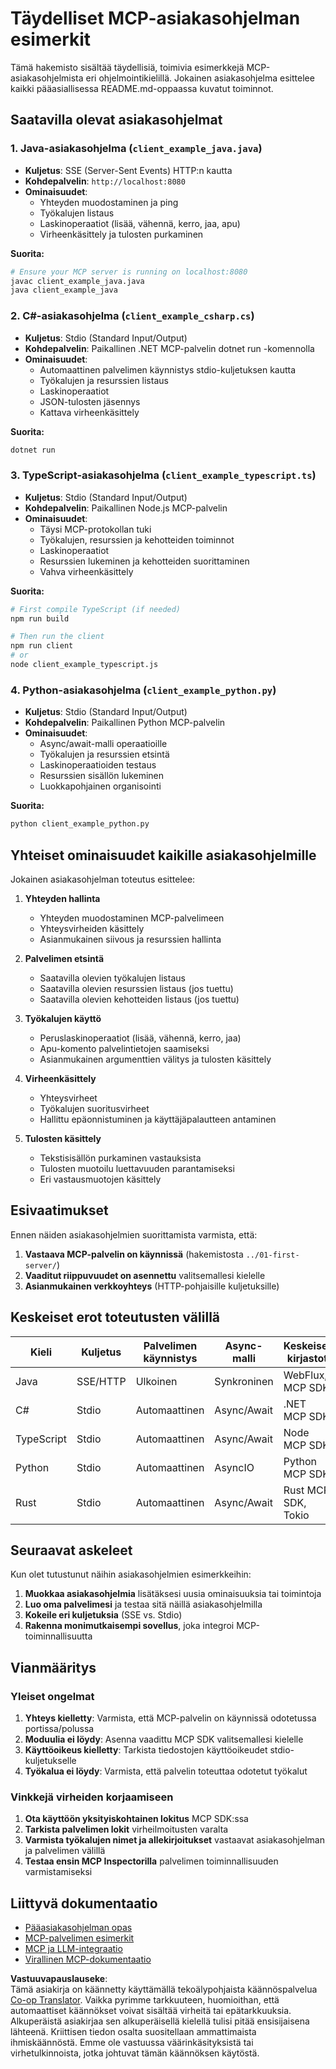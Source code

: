 <!--
CO_OP_TRANSLATOR_METADATA:
{
  "original_hash": "8358c13b5b6877e475674697cdc1a904",
  "translation_date": "2025-08-18T16:19:45+00:00",
  "source_file": "03-GettingStarted/02-client/complete_examples.md",
  "language_code": "fi"
}
-->
# Täydelliset MCP-asiakasohjelman esimerkit

Tämä hakemisto sisältää täydellisiä, toimivia esimerkkejä MCP-asiakasohjelmista eri ohjelmointikielillä. Jokainen asiakasohjelma esittelee kaikki pääasiallisessa README.md-oppaassa kuvatut toiminnot.

## Saatavilla olevat asiakasohjelmat

### 1. Java-asiakasohjelma (`client_example_java.java`)

- **Kuljetus**: SSE (Server-Sent Events) HTTP:n kautta
- **Kohdepalvelin**: `http://localhost:8080`
- **Ominaisuudet**:
  - Yhteyden muodostaminen ja ping
  - Työkalujen listaus
  - Laskinoperaatiot (lisää, vähennä, kerro, jaa, apu)
  - Virheenkäsittely ja tulosten purkaminen

**Suorita:**

```bash
# Ensure your MCP server is running on localhost:8080
javac client_example_java.java
java client_example_java
```

### 2. C#-asiakasohjelma (`client_example_csharp.cs`)

- **Kuljetus**: Stdio (Standard Input/Output)
- **Kohdepalvelin**: Paikallinen .NET MCP-palvelin dotnet run -komennolla
- **Ominaisuudet**:
  - Automaattinen palvelimen käynnistys stdio-kuljetuksen kautta
  - Työkalujen ja resurssien listaus
  - Laskinoperaatiot
  - JSON-tulosten jäsennys
  - Kattava virheenkäsittely

**Suorita:**

```bash
dotnet run
```

### 3. TypeScript-asiakasohjelma (`client_example_typescript.ts`)

- **Kuljetus**: Stdio (Standard Input/Output)
- **Kohdepalvelin**: Paikallinen Node.js MCP-palvelin
- **Ominaisuudet**:
  - Täysi MCP-protokollan tuki
  - Työkalujen, resurssien ja kehotteiden toiminnot
  - Laskinoperaatiot
  - Resurssien lukeminen ja kehotteiden suorittaminen
  - Vahva virheenkäsittely

**Suorita:**

```bash
# First compile TypeScript (if needed)
npm run build

# Then run the client
npm run client
# or
node client_example_typescript.js
```

### 4. Python-asiakasohjelma (`client_example_python.py`)

- **Kuljetus**: Stdio (Standard Input/Output)  
- **Kohdepalvelin**: Paikallinen Python MCP-palvelin
- **Ominaisuudet**:
  - Async/await-malli operaatioille
  - Työkalujen ja resurssien etsintä
  - Laskinoperaatioiden testaus
  - Resurssien sisällön lukeminen
  - Luokkapohjainen organisointi

**Suorita:**

```bash
python client_example_python.py
```

## Yhteiset ominaisuudet kaikille asiakasohjelmille

Jokainen asiakasohjelman toteutus esittelee:

1. **Yhteyden hallinta**
   - Yhteyden muodostaminen MCP-palvelimeen
   - Yhteysvirheiden käsittely
   - Asianmukainen siivous ja resurssien hallinta

2. **Palvelimen etsintä**
   - Saatavilla olevien työkalujen listaus
   - Saatavilla olevien resurssien listaus (jos tuettu)
   - Saatavilla olevien kehotteiden listaus (jos tuettu)

3. **Työkalujen käyttö**
   - Peruslaskinoperaatiot (lisää, vähennä, kerro, jaa)
   - Apu-komento palvelintietojen saamiseksi
   - Asianmukainen argumenttien välitys ja tulosten käsittely

4. **Virheenkäsittely**
   - Yhteysvirheet
   - Työkalujen suoritusvirheet
   - Hallittu epäonnistuminen ja käyttäjäpalautteen antaminen

5. **Tulosten käsittely**
   - Tekstisisällön purkaminen vastauksista
   - Tulosten muotoilu luettavuuden parantamiseksi
   - Eri vastausmuotojen käsittely

## Esivaatimukset

Ennen näiden asiakasohjelmien suorittamista varmista, että:

1. **Vastaava MCP-palvelin on käynnissä** (hakemistosta `../01-first-server/`)
2. **Vaaditut riippuvuudet on asennettu** valitsemallesi kielelle
3. **Asianmukainen verkkoyhteys** (HTTP-pohjaisille kuljetuksille)

## Keskeiset erot toteutusten välillä

| Kieli       | Kuljetus   | Palvelimen käynnistys | Async-malli | Keskeiset kirjastot       |
|-------------|------------|-----------------------|-------------|---------------------------|
| Java        | SSE/HTTP   | Ulkoinen             | Synkroninen | WebFlux, MCP SDK          |
| C#          | Stdio      | Automaattinen        | Async/Await | .NET MCP SDK              |
| TypeScript  | Stdio      | Automaattinen        | Async/Await | Node MCP SDK              |
| Python      | Stdio      | Automaattinen        | AsyncIO     | Python MCP SDK            |
| Rust        | Stdio      | Automaattinen        | Async/Await | Rust MCP SDK, Tokio       |

## Seuraavat askeleet

Kun olet tutustunut näihin asiakasohjelmien esimerkkeihin:

1. **Muokkaa asiakasohjelmia** lisätäksesi uusia ominaisuuksia tai toimintoja
2. **Luo oma palvelimesi** ja testaa sitä näillä asiakasohjelmilla
3. **Kokeile eri kuljetuksia** (SSE vs. Stdio)
4. **Rakenna monimutkaisempi sovellus**, joka integroi MCP-toiminnallisuutta

## Vianmääritys

### Yleiset ongelmat

1. **Yhteys kielletty**: Varmista, että MCP-palvelin on käynnissä odotetussa portissa/polussa
2. **Moduulia ei löydy**: Asenna vaadittu MCP SDK valitsemallesi kielelle
3. **Käyttöoikeus kielletty**: Tarkista tiedostojen käyttöoikeudet stdio-kuljetukselle
4. **Työkalua ei löydy**: Varmista, että palvelin toteuttaa odotetut työkalut

### Vinkkejä virheiden korjaamiseen

1. **Ota käyttöön yksityiskohtainen lokitus** MCP SDK:ssa
2. **Tarkista palvelimen lokit** virheilmoitusten varalta
3. **Varmista työkalujen nimet ja allekirjoitukset** vastaavat asiakasohjelman ja palvelimen välillä
4. **Testaa ensin MCP Inspectorilla** palvelimen toiminnallisuuden varmistamiseksi

## Liittyvä dokumentaatio

- [Pääasiakasohjelman opas](./README.md)
- [MCP-palvelimen esimerkit](../../../../03-GettingStarted/01-first-server)
- [MCP ja LLM-integraatio](../../../../03-GettingStarted/03-llm-client)
- [Virallinen MCP-dokumentaatio](https://modelcontextprotocol.io/)

**Vastuuvapauslauseke**:  
Tämä asiakirja on käännetty käyttämällä tekoälypohjaista käännöspalvelua [Co-op Translator](https://github.com/Azure/co-op-translator). Vaikka pyrimme tarkkuuteen, huomioithan, että automaattiset käännökset voivat sisältää virheitä tai epätarkkuuksia. Alkuperäistä asiakirjaa sen alkuperäisellä kielellä tulisi pitää ensisijaisena lähteenä. Kriittisen tiedon osalta suositellaan ammattimaista ihmiskäännöstä. Emme ole vastuussa väärinkäsityksistä tai virhetulkinnoista, jotka johtuvat tämän käännöksen käytöstä.